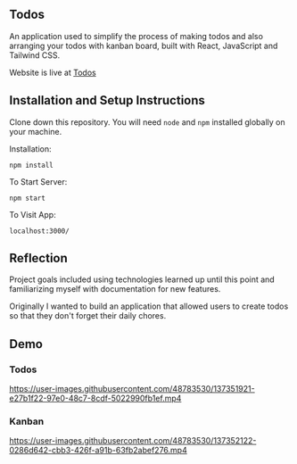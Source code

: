 ## Todos

An application used to simplify the process of making todos and also arranging your todos with kanban board, built with React, JavaScript and Tailwind CSS.

Website is live at [Todos](http://nikhil12377.github.io/TodosApp/)

## Installation and Setup Instructions

Clone down this repository. You will need `node` and `npm` installed globally on your machine.

Installation:

`npm install`

To Start Server:

`npm start`

To Visit App:

`localhost:3000/`

## Reflection

Project goals included using technologies learned up until this point and familiarizing myself with documentation for new features.

Originally I wanted to build an application that allowed users to create todos so that they don't forget their daily chores.

## Demo
### Todos


https://user-images.githubusercontent.com/48783530/137351921-e27b1f22-97e0-48c7-8cdf-5022990fb1ef.mp4


### Kanban

https://user-images.githubusercontent.com/48783530/137352122-0286d642-cbb3-426f-a91b-63fb2abef276.mp4



